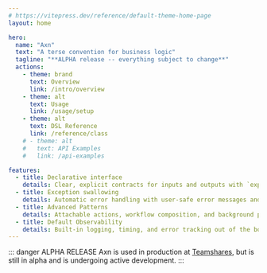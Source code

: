 ```yaml
---
# https://vitepress.dev/reference/default-theme-home-page
layout: home

hero:
  name: "Axn"
  text: "A terse convention for business logic"
  tagline: "**ALPHA release -- everything subject to change**"
  actions:
    - theme: brand
      text: Overview
      link: /intro/overview
    - theme: alt
      text: Usage
      link: /usage/setup
    - theme: alt
      text: DSL Reference
      link: /reference/class
    # - theme: alt
    #   text: API Examples
    #   link: /api-examples

features:
  - title: Declarative interface
    details: Clear, explicit contracts for inputs and outputs with `expects` and `exposes`
  - title: Exception swallowing
    details: Automatic error handling with user-safe error messages and internal logging
  - title: Advanced Patterns
    details: Attachable actions, workflow composition, and background processing capabilities
  - title: Default Observability
    details: Built-in logging, timing, and error tracking out of the box
---
```


::: danger ALPHA RELEASE
Axn is used in production at [Teamshares](https://teamshares.com/), but is still in alpha and is undergoing active development.
:::
